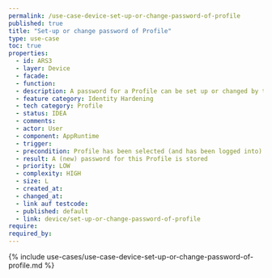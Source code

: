 ```yaml
---
permalink: /use-case-device-set-up-or-change-password-of-profile
published: true
title: "Set-up or change password of Profile"
type: use-case
toc: true
properties:
  - id: ARS3
  - layer: Device
  - facade:
  - function:
  - description: A password for a Profile can be set up or changed by the User. Additionally, a password hint can be entered to help the User remembering the password.
  - feature category: Identity Hardening
  - tech category: Profile
  - status: IDEA
  - comments:
  - actor: User
  - component: AppRuntime
  - trigger:
  - precondition: Profile has been selected (and has been logged into)
  - result: A (new) password for this Profile is stored
  - priority: LOW
  - complexity: HIGH
  - size: L
  - created_at:
  - changed_at:
  - link auf testcode:
  - published: default
  - link: device/set-up-or-change-password-of-profile
require:
required_by:
---
```


{% include use-cases/use-case-device-set-up-or-change-password-of-profile.md %}
